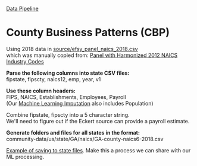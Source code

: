 [Data Pipeline](https://model.earth/localsite/info/data)  
# County Business Patterns (CBP)

Using 2018 data in [source/efsy_panel_naics_2018.csv](source/efsy_panel_naics_2018.csv)  
which was manually copied from: [Panel with Harmonized 2012 NAICS Industry Codes](http://www.fpeckert.me/cbp/)  

**Parse the following columns into state CSV files:**  
fipstate, fipscty, naics12, emp, year, v1  

**Use these column headers:**  
FIPS, NAICS, Establishments, Employees, Payroll  
(Our [Machine Learning Imputation](https://github.com/modelearth/machine-learning) also includes Population)

Combine fipstate, fipscty into a 5 character string.  
We'll need to figure out if the Eckert source can provide a payroll estimate.  

**Generate folders and files for all states in the format:**	  
community-data/us/state/GA/naics/GA-county-naics6-2018.csv

[Example of saving to state files](../python/bea). Make this a process we can share with our ML processing. 


